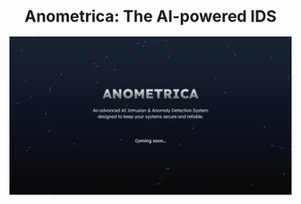 <h1 align="center">Anometrica: The AI-powered IDS</h1>

<p align="center">
  <a href="https://anometrica.com">
    <img src="https://github.com/anometrica/.github/blob/main/profile/anometrica-banner.png?raw=true" loading="eager" decoding="async">
  </a>
</p>
